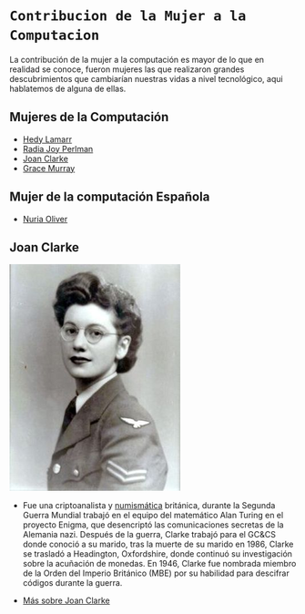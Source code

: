 # `Contribucion de la Mujer a la Computacion`

La contribución de la mujer a la computación es mayor de lo que en realidad se conoce, fueron mujeres las que realizaron grandes descubrimientos que cambiarían nuestras vidas a nivel tecnológico, aqui hablatemos de alguna de ellas.

## Mujeres de la Computación
- [Hedy Lamarr](hedylamarr.md) 
- [Radia Joy Perlman](radiajoy.md)
- [Joan Clarke](joanclarke.md)
- [Grace Murray](gracemurray.md)

## Mujer de la computación Española
- [Nuria Oliver](nuriaoliver.md)

## Joan Clarke
![image](joanclarke.jpg)
- Fue una  criptoanalista y [numismática](https://es.wikipedia.org/wiki/Numism%C3%A1tica) británica, durante la Segunda Guerra Mundial  trabajó en el equipo del matemático Alan Turing en el proyecto Enigma, que desencriptó las comunicaciones secretas de la Alemania nazi.
Después de la guerra, Clarke trabajó para el GC&CS donde conoció a su marido, tras la muerte de su marido en 1986, Clarke se trasladó a Headington, Oxfordshire, donde continuó su investigación sobre la acuñación de monedas. En 1946, Clarke fue nombrada miembro de la Orden del Imperio Británico (MBE) por su habilidad para descifrar códigos durante la guerra.

- [Más sobre Joan Clarke](https://es.wikipedia.org/wiki/Joan_Clarke)

## 

